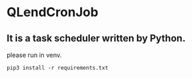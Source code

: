 # QLendCronJob

## It is a task scheduler written by Python.

please run in venv.

```
pip3 install -r requirements.txt
```

